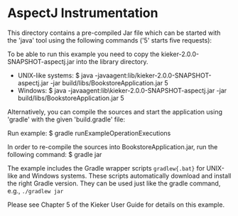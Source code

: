 # AspectJ Instrumentation

This directory contains a pre-compiled Jar file which can be started with 
the 'java' tool using the following commands ('5' starts five requests):

To be able to run this example you need to copy the kieker-2.0.0-SNAPSHOT-aspectj.jar into the library directory.

- UNIX-like systems:
 $ java -javaagent:lib/kieker-2.0.0-SNAPSHOT-aspectj.jar -jar build/libs/BookstoreApplication.jar 5
- Windows:
 $ java -javaagent:lib\kieker-2.0.0-SNAPSHOT-aspectj.jar -jar build/libs/BookstoreApplication.jar 5

Alternatively, you can compile the sources and start the application using
'gradle' with the given 'build.gradle' file:

Run example:
 $ gradle runExampleOperationExecutions

In order to re-compile the sources into BookstoreApplication.jar, run the 
following command:
 $ gradle jar

The example includes the Gradle wrapper scripts `gradlew{.bat}` for UNIX-like and
Windows systems. These scripts automatically download and install the right 
Gradle version. They can be used just like the gradle command, e.g., `./gradlew jar`

 
Please see Chapter 5 of the Kieker User Guide for details on this example.
